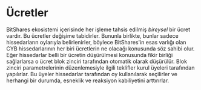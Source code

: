 # Ücretler

BitShares ekosistemi içerisinde her işleme tahsis edilmiş *bireysel* bir ücret vardır. 
Bu ücretler değişime tabidirler. Bununla birlikte, bunlar sadece hissedarların oylarıyla 
belirlenirler, böylece BitShares'in esas varlığı olan CYB hissedarlarının her biri 
ücretlerin ne olacağı konusunda söz sahibi olur. Eğer hissedarlar belli bir ücretin 
düşürülmesi konusunda fikir birliği sağlarlarsa o ücret blok zinciri tarafından otomatik 
olarak düşürülür. Blok zinciri parametrelerinin düzenlemesiyle ilgili teklifler kurul 
üyeleri tarafından yapılırlar. Bu üyeler hissedarlar tarafından oy kullanılarak seçilirler 
ve herhangi bir durumda, esneklik ve  reaksiyon kabiliyetini arttırırlar.